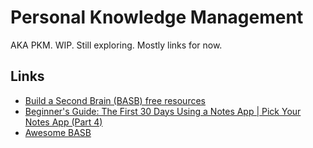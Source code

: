 # Personal Knowledge Management

AKA PKM. WIP. Still exploring. Mostly links for now.

## Links

- [Build a Second Brain (BASB) free resources](https://fortelabs.co/our-best-free-resources/)
- [Beginner's Guide: The First 30 Days Using a Notes App | Pick Your Notes App (Part 4)](https://piped.kavin.rocks/watch?v=tOS53fSDqVw)
- [Awesome BASB](https://github.com/rasulkireev/awesome-basb)